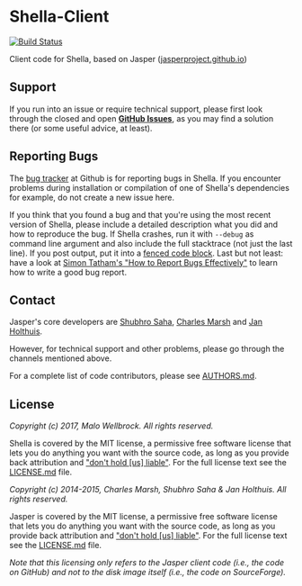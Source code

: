 Shella-Client
=============

[![Build Status](https://travis-ci.org/mwellck/shella-client.svg?branch=master)](https://travis-ci.org/mwellck/shella-client)

Client code for Shella, based on Jasper ([jasperproject.github.io](http://jasperproject.github.io/))

## Support

If you run into an issue or require technical support, please first look through the closed and open **[GitHub Issues](https://github.com/shella-client/issues)**, as you may find a solution there (or some useful advice, at least).

## Reporting Bugs

The [bug tracker](https://github.com/mwellck/shella-client/issues) at Github is for reporting bugs in Shella. If you encounter problems during installation or compilation of one of Shella's dependencies for example, do not create a new issue here.

If you think that you found a bug and that you're using the most recent version of Shella, please include a detailed description what you did and how to reproduce the bug. If Shella crashes, run it with `--debug` as command line argument and also include the full stacktrace (not just the last line). If you post output, put it into a [fenced code block](https://help.github.com/articles/github-flavored-markdown/#fenced-code-blocks). Last but not least: have a look at [Simon Tatham's "How to Report Bugs Effectively"](http://www.chiark.greenend.org.uk/~sgtatham/bugs.html) to learn how to write a good bug report.

## Contact

Jasper's core developers are [Shubhro Saha](http://www.shubhro.com), [Charles Marsh](http://www.crmarsh.com) and [Jan Holthuis](http://homepage.ruhr-uni-bochum.de/Jan.Holthuis/). 

However, for technical support and other problems, please go through the channels mentioned above.

For a complete list of code contributors, please see [AUTHORS.md](AUTHORS.md).

## License

*Copyright (c) 2017, Malo Wellbrock. All rights reserved.*

Shella is covered by the MIT license, a permissive free software license that lets you do anything you want with the source code, as long as you provide back attribution and ["don't hold \[us\] liable"](http://choosealicense.com). For the full license text see the [LICENSE.md](LICENSE.md) file.

*Copyright (c) 2014-2015, Charles Marsh, Shubhro Saha & Jan Holthuis. All rights reserved.*

Jasper is covered by the MIT license, a permissive free software license that lets you do anything you want with the source code, as long as you provide back attribution and ["don't hold \[us\] liable"](http://choosealicense.com). For the full license text see the [LICENSE.md](LICENSE.md) file.

*Note that this licensing only refers to the Jasper client code (i.e.,  the code on GitHub) and not to the disk image itself (i.e., the code on SourceForge).*
